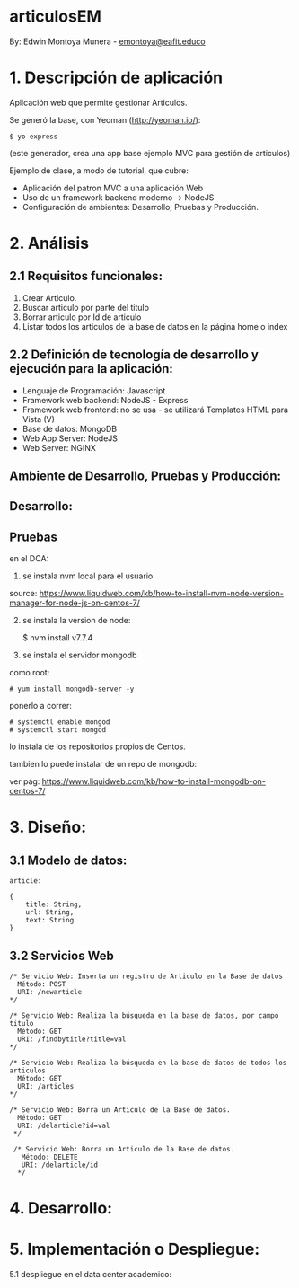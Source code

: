 # articulosEM

By: Edwin Montoya Munera - emontoya@eafit.educo

# 1. Descripción de aplicación

Aplicación web que permite gestionar Articulos.

Se generó la base, con Yeoman (http://yeoman.io/):

    $ yo express

(este generador, crea una app base ejemplo MVC para gestión de articulos)

Ejemplo de clase, a modo de tutorial, que cubre:

* Aplicación del patron MVC a una aplicación Web
* Uso de un framework backend moderno -> NodeJS
* Configuración de ambientes: Desarrollo, Pruebas y Producción.

# 2. Análisis

## 2.1 Requisitos funcionales:

1. Crear Articulo.
2. Buscar articulo por parte del titulo
3. Borrar articulo por Id de articulo
4. Listar todos los articulos de la base de datos en la página home o index

## 2.2 Definición de tecnología de desarrollo y ejecución para la aplicación:

* Lenguaje de Programación: Javascript
* Framework web backend: NodeJS - Express
* Framework web frontend: no se usa - se utilizará Templates HTML para Vista (V)
* Base de datos: MongoDB
* Web App Server: NodeJS
* Web Server: NGINX

## Ambiente de Desarrollo, Pruebas y Producción:

## Desarrollo:

## Pruebas

en el DCA:

1. se instala nvm local para el usuario

source: https://www.liquidweb.com/kb/how-to-install-nvm-node-version-manager-for-node-js-on-centos-7/

2. se instala la version de node:

    $ nvm install v7.7.4

3. se instala el servidor mongodb

como root:

    # yum install mongodb-server -y

ponerlo a correr:

    # systemctl enable mongod
    # systemctl start mongod


lo instala de los repositorios propios de Centos.

tambien lo puede instalar de un repo de mongodb:

ver pág: https://www.liquidweb.com/kb/how-to-install-mongodb-on-centos-7/

# 3. Diseño:

## 3.1 Modelo de datos:

    article:

    {
        title: String,
        url: String,
        text: String
    }

## 3.2 Servicios Web

    /* Servicio Web: Inserta un registro de Articulo en la Base de datos
      Método: POST
      URI: /newarticle
    */

    /* Servicio Web: Realiza la búsqueda en la base de datos, por campo titulo
      Método: GET
      URI: /findbytitle?title=val
    */

    /* Servicio Web: Realiza la búsqueda en la base de datos de todos los articulos
      Método: GET
      URI: /articles
    */

    /* Servicio Web: Borra un Articulo de la Base de datos.
      Método: GET
      URI: /delarticle?id=val
     */

     /* Servicio Web: Borra un Articulo de la Base de datos.
       Método: DELETE
       URI: /delarticle/id
      */

# 4. Desarrollo:

# 5. Implementación o Despliegue:

5.1 despliegue en el data center academico:

